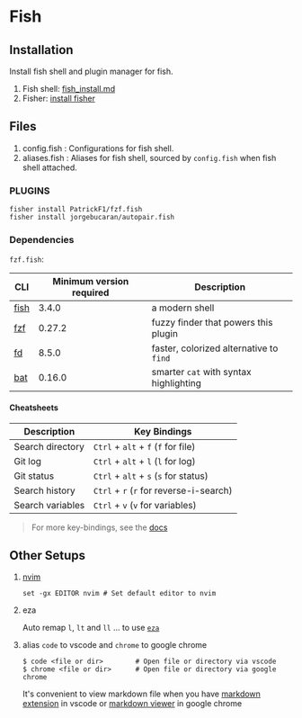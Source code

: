 # Fish

## Installation

Install fish shell and plugin manager for fish.

1. Fish shell: [fish_install.md](https://gist.github.com/gagarine/cf3f65f9be6aa0e105b184376f765262)
2. Fisher: [install fisher](https://github.com/jorgebucaran/fisher)

## Files

1. config.fish : Configurations for fish shell.
2. aliases.fish : Aliases for fish shell, sourced by `config.fish` when fish shell attached.

### PLUGINS

```shell
fisher install PatrickF1/fzf.fish
fisher install jorgebucaran/autopair.fish
```

### Dependencies

`fzf.fish`:

| CLI                                    | Minimum version required | Description                             |
| -------------------------------------- | ------------------------ | --------------------------------------- |
| [fish](https://fishshell.com)          | 3.4.0                    | a modern shell                          |
| [fzf](https://github.com/junegunn/fzf) | 0.27.2                   | fuzzy finder that powers this plugin    |
| [fd](https://github.com/sharkdp/fd)    | 8.5.0                    | faster, colorized alternative to `find` |
| [bat](https://github.com/sharkdp/bat)  | 0.16.0                   | smarter `cat` with syntax highlighting  |

#### Cheatsheets

| Description      | Key Bindings                            |
| ---------------- | --------------------------------------- |
| Search directory | `Ctrl` + `alt` + `f` (`f` for file)     |
| Git log          | `Ctrl` + `alt` + `l` (`l` for log)      |
| Git status       | `Ctrl` + `alt` + `s` (`s` for status)   |
| Search history   | `Ctrl` + `r` (`r` for reverse-i-search) |
| Search variables | `Ctrl` + `v` (`v` for variables)        |

> For more key-bindings, see the [docs](https://github.com/PatrickF1/fzf.fish)

## Other Setups

1. [nvim](https://neovim.io/)

   ```shell
   set -gx EDITOR nvim # Set default editor to nvim
   ```

2. eza

   Auto remap `l`, `lt` and `ll` ... to use [`eza`](https://github.com/eza-community/eza)

3. alias `code` to vscode and `chrome` to google chrome

   ```shell
   $ code <file or dir>        # Open file or directory via vscode
   $ chrome <file or dir>      # Open file or directory via google chrome
   ```

   It's convenient to view markdown file when you have [markdown extension](https://marketplace.visualstudio.com/items?itemName=yzhang.markdown-all-in-one)
   in vscode or
   [markdown viewer](https://chrome.google.com/webstore/detail/markdown-viewer/ckkdlimhmcjmikdlpkmbgfkaikojcbjk)
   in google chrome
